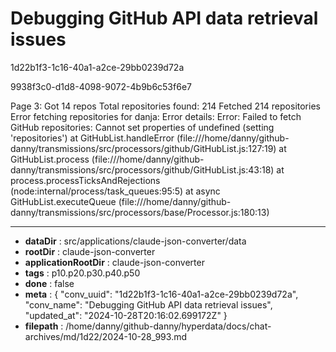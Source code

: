 # Debugging GitHub API data retrieval issues

1d22b1f3-1c16-40a1-a2ce-29bb0239d72a

9938f3c0-d1d8-4098-9072-4b9b6c53f6e7

Page 3: Got 14 repos
Total repositories found: 214
Fetched 214 repositories
Error fetching repositories for danja:
Error details:
Error: Failed to fetch GitHub repositories: Cannot set properties of undefined (setting 'repositories')
    at GitHubList.handleError (file:///home/danny/github-danny/transmissions/src/processors/github/GitHubList.js:127:19)
    at GitHubList.process (file:///home/danny/github-danny/transmissions/src/processors/github/GitHubList.js:43:18)
    at process.processTicksAndRejections (node:internal/process/task_queues:95:5)
    at async GitHubList.executeQueue (file:///home/danny/github-danny/transmissions/src/processors/base/Processor.js:180:13)

---

* **dataDir** : src/applications/claude-json-converter/data
* **rootDir** : claude-json-converter
* **applicationRootDir** : claude-json-converter
* **tags** : p10.p20.p30.p40.p50
* **done** : false
* **meta** : {
  "conv_uuid": "1d22b1f3-1c16-40a1-a2ce-29bb0239d72a",
  "conv_name": "Debugging GitHub API data retrieval issues",
  "updated_at": "2024-10-28T20:16:02.699172Z"
}
* **filepath** : /home/danny/github-danny/hyperdata/docs/chat-archives/md/1d22/2024-10-28_993.md